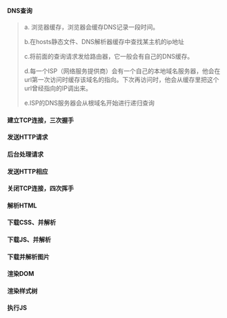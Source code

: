 #### DNS查询

> a. 浏览器缓存，浏览器会缓存DNS记录一段时间。
>
> b.在hosts静态文件、DNS解析器缓存中查找某主机的ip地址
>
> c.将前面的查询请求发给路由器，它一般会有自己的DNS缓存。
>
> d.每一个ISP（网络服务提供商）会有一个自己的本地域名服务器，他会在url第一次访问时缓存该域名的指向。下次再访问时，他会从缓存里把这个url曾经指向的IP调出来。
>
> e.ISP的DNS服务器会从根域名开始进行递归查询

#### 建立TCP连接，三次握手

#### 发送HTTP请求

#### 后台处理请求

#### 发送HTTP相应

#### 关闭TCP连接，四次挥手

#### 解析HTML

#### 下载CSS、并解析

#### 下载JS、并解析

#### 下载并解析图片

#### 渲染DOM

#### 渲染样式树

#### 执行JS

  


